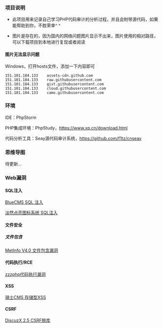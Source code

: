 ### 项目说明

- 此项目用来记录自己学习PHP代码审计的分析过程，并且会附带源代码，如果能帮助到你，不胜荣幸^ ^

- 图片是存在的，因为国内的网络问题图片显示不出来，图片使用的相对路径，可以下载项目到本地进行复现或者阅读

  

#### 图片无法显示问题

Windows，打开hosts文件，添加一下内容即可

```cmf
151.101.184.133    assets-cdn.github.com
151.101.184.133    raw.githubusercontent.com
151.101.184.133    gist.githubusercontent.com
151.101.184.133    cloud.githubusercontent.com
151.101.184.133    camo.githubusercontent.com
```





### 环境

IDE：PhpStorm

PHP集成环境：PhpStudy，https://www.xp.cn/download.html

代码分析工具：Seay源代码审计系统，https://github.com/f1tz/cnseay



### 思维导图

待更新...



### Web漏洞

#### SQL注入

[BlueCMS SQL 注入](https://github.com/M0untainShley/PHP_CodeAudit/blob/master/1_SQL%20Injection/1_Bluecms/Bluecms%20SQL%E6%B3%A8%E5%85%A5%E6%BC%8F%E6%B4%9E.md)



[淡然点亮图标系统 SQL注入](https://github.com/M0untainShley/PHP_CodeAudit/blob/master/1_SQL%20Injection/2_sqqyw/%E6%B7%A1%E7%84%B6%E7%82%B9%E4%BA%AE%E5%9B%BE%E6%A0%87%E7%B3%BB%E7%BB%9F%20SQL%E6%B3%A8%E5%85%A5.md)





#### 文件安全

##### 文件包含

[MetInfo V4.0 文件包含漏洞](https://github.com/M0untainShley/PHP_CodeAudit/blob/master/2_File%20Security/1_%E6%96%87%E4%BB%B6%E5%8C%85%E5%90%AB/MetInfoV4.0%E6%96%87%E4%BB%B6%E5%8C%85%E5%90%AB%E6%BC%8F%E6%B4%9E/MetInfoV4.0%E6%96%87%E4%BB%B6%E5%8C%85%E5%90%AB%E6%BC%8F%E6%B4%9E.md)



#### 代码执行/RCE

[zzzphp代码执行漏洞](https://github.com/M0untainShley/PHP_CodeAudit/blob/master/3_RCE/1_zzzphp/zzzphp%E4%BB%A3%E7%A0%81%E6%89%A7%E8%A1%8C%E6%BC%8F%E6%B4%9E.md)



#### XSS

[骑士CMS 存储型XSS](https://github.com/M0untainShley/PHP_CodeAudit/blob/master/4_XSS/1_74CMS%20%E5%AD%98%E5%82%A8%E5%9E%8BXSS/74%EF%BC%88%E9%AA%91%E5%A3%AB%EF%BC%89CMS%20%E5%AD%98%E5%82%A8%E5%9E%8BXSS%E6%BC%8F%E6%B4%9E.md)



#### CSRF

[DiscuzX 2.5 CSRF脱库](https://github.com/M0untainShley/PHP_CodeAudit/blob/master/5_CSRF/1_DiscuzX2.5CSRF%E6%BC%8F%E6%B4%9E/DiscuzX_2.5_CSRF%E8%84%B1%E5%BA%93%E6%BC%8F%E6%B4%9E.md)
